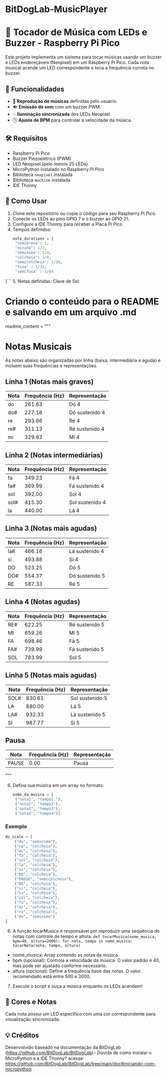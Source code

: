 # BitDogLab-MusicPlayer

# 🎵 Tocador de Música com LEDs e Buzzer - Raspberry Pi Pico

Este projeto implementa um sistema para tocar músicas usando um buzzer e LEDs endereçáveis (Neopixel) em um Raspberry Pi Pico. Cada nota musical acende um LED correspondente e toca a frequência correta no buzzer.

## 🚀 Funcionalidades
- 🎼 **Reprodução de músicas** definidas pelo usuário.
- 🔊 **Emissão de som** com um buzzer PWM.
- 💡 **Iluminação sincronizada** dos LEDs Neopixel.
- 🕒 **Ajuste de BPM** para controlar a velocidade da música.

## 🛠️ Requisitos
- Raspberry Pi Pico
- Buzzer Piezoelétrico (PWM)
- LED Neopixel (pelo menos 25 LEDs)
- MicroPython instalado no Raspberry Pi Pico
- Biblioteca `neopixel` instalada
- Biblioteca `machine` instalada
- IDE Thonny

## 📝 Como Usar
1. Clone este repositório ou copie o código para seu Raspberry Pi Pico.
2. Conecte os LEDs ao pino GPIO 7 e o buzzer ao GPIO 21.
3. Configure a IDE Thonny para receber a Placa Pi Pico
4. Tempos definidos:
   ```python
   note_durations = {
    "semibreve": 1,  
    "minima": 1/2,     
    "seminima": 1/4, 
    "colcheia": 1/8, 
    "semicolcheia": 1/16,
    "fusa" : 1/32,
    "semifusa" : 1/64
}```
5. Notas definidas: Clave de Sol
# Criando o conteúdo para o README e salvando em um arquivo .md
readme_content = """
# Notas Musicais

As notas abaixo são organizadas por linha (baixa, intermediária e aguda) e incluem suas frequências e representações.

## Linha 1 (Notas mais graves)

| Nota   | Frequência (Hz) | Representação     |
|--------|-----------------|-------------------|
| do     | 261.63          | Dó 4              |
| do#    | 277.18          | Dó sustenido 4    |
| re     | 293.66          | Ré 4              |
| re#    | 311.13          | Ré sustenido 4    |
| mi     | 329.63          | Mi 4              |

## Linha 2 (Notas intermediárias)

| Nota   | Frequência (Hz) | Representação     |
|--------|-----------------|-------------------|
| fa     | 349.23          | Fá 4              |
| fa#    | 369.99          | Fá sustenido 4    |
| sol    | 392.00          | Sol 4             |
| sol#   | 415.30          | Sol sustenido 4   |
| la     | 440.00          | Lá 4              |

## Linha 3 (Notas mais agudas)

| Nota   | Frequência (Hz) | Representação     |
|--------|-----------------|-------------------|
| la#    | 466.16          | Lá sustenido 4    |
| si     | 493.88          | Si 4              |
| DO     | 523.25          | Dó 5              |
| DO#    | 554.37          | Dó sustenido 5    |
| RE     | 587.33          | Ré 5              |

## Linha 4 (Notas agudas)

| Nota   | Frequência (Hz) | Representação     |
|--------|-----------------|-------------------|
| RE#    | 622.25          | Ré sustenido 5    |
| MI     | 659.26          | Mi 5              |
| FA     | 698.46          | Fá 5              |
| FA#    | 739.99          | Fá sustenido 5    |
| SOL    | 783.99          | Sol 5             |

## Linha 5 (Notas mais agudas)

| Nota   | Frequência (Hz) | Representação     |
|--------|-----------------|-------------------|
| SOL#   | 830.61          | Sol sustenido 5   |
| LA     | 880.00          | Lá 5              |
| LA#    | 932.33          | Lá sustenido 5    |
| SI     | 987.77          | Si 5              |

## Pausa

| Nota   | Frequência (Hz) | Representação     |
|--------|-----------------|-------------------|
| PAUSE  | 0.00            | Pausa             |
"""

6. Defina sua música em um array no formato:
   ```python
   nome_da_musica = [
    ("nota1", "tempo1."),
    ("nota2", "tempo2"),
    ("nota3", "tempo3"),
    ("nota4", "tempo4")]
   ```
### Exemplo
```python
do_scale = [
    ("do", "seminima"),
    ("re", "colcheia"),
    ("mi", "colcheia"),
    ("fa", "colcheia"),
    ("sol", "colcheia"),
    ("la", "colcheia"),
    ("si", "colcheia"),
    ("DO", "colcheia"),
    ("PAUSE", "semicolcheia"),
    ("DO", "colcheia"),
    ("si", "colcheia"),
    ("la", "colcheia"),
    ("sol", "colcheia"),
    ("fa", "colcheia"),
    ("mi", "colcheia"),
    ("re", "colcheia"),
    ("do", "seminima")
]
```
6. A função tocarMusica é responsável por reproduzir uma sequência de notas com controle de tempo e altura. 
`def tocarMusica(nome_musica, bpm=40, altura=2000):
  for nota, tempo in nome_musica:
    tocarNota(nota, tempo, altura)`
- nome_musica: Array contendo as notas da música.
- bpm (opcional): Controla a velocidade da música. O valor padrão é 40, mas pode ser ajustado conforme necessário.
- altura (opcional): Define a frequência base das notas. O valor recomendado está entre 500 e 3000.
   
7. Execute o script e ouça a música enquanto os LEDs acendem!

## 🎨 Cores e Notas
Cada nota possui um LED específico com uma cor correspondente para visualização sincronizada.

## 💡 Créditos
Desenvolvido baseado na documentação da BitDogLab (https://github.com/BitDogLab/BitDogLab)🎶
Dúvida de como instalar o MicroPython e a IDE Thonny? acesse:
https://github.com/BitDogLab/BitDogLab/tree/main/doc#iniciando-com-micropython

